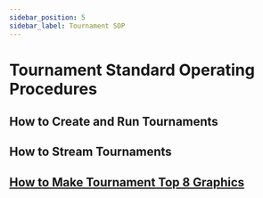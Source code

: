 ```yaml
---
sidebar_position: 5
sidebar_label: Tournament SOP
---
```


# Tournament Standard Operating Procedures

## How to Create and Run Tournaments

## How to Stream Tournaments

## [How to Make Tournament Top 8 Graphics](./Graphics/index.md)